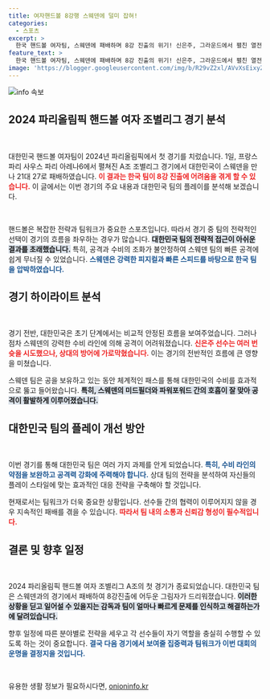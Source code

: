 ```yaml
---
title: 여자핸드볼 8강행 스웨덴에 덜미 잡혀!
categories:
  - 스포츠
excerpt: >
  한국 핸드볼 여자팀, 스웨덴에 패배하며 8강 진출의 위기! 신은주, 그라운드에서 펼친 열전의 결과는? 클릭해 더 자세히 알아보세요!
feature_text: >
  한국 핸드볼 여자팀, 스웨덴에 패배하며 8강 진출의 위기! 신은주, 그라운드에서 펼친 열전의 결과는? 클릭해 더 자세히 알아보세요!
image: 'https://blogger.googleusercontent.com/img/b/R29vZ2xl/AVvXsEixyZcFfHzMRdzZMjFBmAUKJYCLCGyLL1o632UiGVXcaFdKo_bkvkuCioo0uUKlGfBVcT3P84aROyZIXSBEx3Aw5nCQ3pTgDom1WDC4m8eifvWiAmWEEVb4x6G_l8C0QH225ldMjyaFvpxGEBGNO37VmDTDMHGhJPq73UglMfDca1-0aw/s1600/blogspot.png'
---
```


<p><img src="https://blogger.googleusercontent.com/img/b/R29vZ2xl/AVvXsEixyZcFfHzMRdzZMjFBmAUKJYCLCGyLL1o632UiGVXcaFdKo_bkvkuCioo0uUKlGfBVcT3P84aROyZIXSBEx3Aw5nCQ3pTgDom1WDC4m8eifvWiAmWEEVb4x6G_l8C0QH225ldMjyaFvpxGEBGNO37VmDTDMHGhJPq73UglMfDca1-0aw/s1600/blogspot.png" alt="info 속보" /></p>

<h2 data-ke-size="size26">2024 파리올림픽 핸드볼 여자 조별리그 경기 분석</h2>

<p data-ke-size="size16">&nbsp;</p>

<p>대한민국 핸드볼 여자팀이 2024년 파리올림픽에서 첫 경기를 치렀습니다. 1일, 프랑스 파리 사우스 파리 아레나6에서 펼쳐진 A조 조별리그 경기에서 대한민국이 스웨덴을 만나 21대 27로 패배하였습니다. <b><span style="color: #ee2323;">이 결과는 한국 팀이 8강 진출에 어려움을 겪게 할 수 있습니다.</span></b> 이 글에서는 이번 경기의 주요 내용과 대한민국 팀의 플레이를 분석해 보겠습니다. </p>

<p data-ke-size="size16">&nbsp;</p>

<p>핸드볼은 복잡한 전략과 팀워크가 중요한 스포츠입니다. 따라서 경기 중 팀의 전략적인 선택이 경기의 흐름을 좌우하는 경우가 많습니다. <b><span style="background-color: #21538527;">대한민국 팀의 전략적 접근이 아쉬운 결과를 초래했습니다.</span></b> 특히, 공격과 수비의 조화가 불안정하여 스웨덴 팀의 빠른 공격에 쉽게 무너질 수 있었습니다. <b><span style="color: #1a5490;">스웨덴은 강력한 피지컬과 빠른 스피드를 바탕으로 한국 팀을 압박하였습니다.</span></b></p>

<h2 data-ke-size="size26">경기 하이라이트 분석</h2>

<p data-ke-size="size16">&nbsp;</p>

<p>경기 전반, 대한민국은 초기 단계에서는 비교적 안정된 흐름을 보여주었습니다. 그러나 점차 스웨덴의 강력한 수비 라인에 의해 공격이 어려워졌습니다. <b><span style="color: #ee2323;">신은주 선수는 여러 번 슛을 시도했으나, 상대의 방어에 가로막혔습니다.</span></b> 이는 경기의 전반적인 흐름에 큰 영향을 미쳤습니다. </p>

<p>스웨덴 팀은 공을 보유하고 있는 동안 체계적인 패스를 통해 대한민국의 수비를 효과적으로 뚫고 들어왔습니다. <b><span style="background-color: #21538527;">특히, 스웨덴의 미드필더와 파워포워드 간의 호흡이 잘 맞아 공격이 활발하게 이루어졌습니다.</span></b> </p>

<h2 data-ke-size="size26">대한민국 팀의 플레이 개선 방안</h2>

<p data-ke-size="size16">&nbsp;</p>

<p>이번 경기를 통해 대한민국 팀은 여러 가지 과제를 안게 되었습니다. <b><span style="color: #1a5490;">특히, 수비 라인의 약점을 보완하고 공격력 강화에 주력해야 합니다.</span></b> 상대 팀의 전략을 분석하여 자신들의 플레이 스타일에 맞는 효과적인 대응 전략을 구축해야 할 것입니다. </p>

<p>현재로서는 팀워크가 더욱 중요한 상황입니다. 선수들 간의 협력이 이루어지지 않을 경우 지속적인 패배를 겪을 수 있습니다. <b><span style="color: #ee2323;">따라서 팀 내의 소통과 신뢰감 형성이 필수적입니다.</span></b> </p>

<h2 data-ke-size="size26">결론 및 향후 일정</h2>

<p data-ke-size="size16">&nbsp;</p>

<p>2024 파리올림픽 핸드볼 여자 조별리그 A조의 첫 경기가 종료되었습니다. 대한민국 팀은 스웨덴과의 경기에서 패배하여 8강진출에 어두운 그림자가 드리워졌습니다. <b><span style="background-color: #21538527;">이러한 상황을 딛고 일어설 수 있을지는 감독과 팀이 얼마나 빠르게 문제를 인식하고 해결하는가에 달려있습니다.</span></b> </p>

<p>향후 일정에 따른 분야별로 전략을 세우고 각 선수들이 자기 역할을 충실히 수행할 수 있도록 하는 것이 중요합니다. <b><span style="color: #1a5490;">결국 다음 경기에서 보여줄 집중력과 팀워크가 이번 대회의 운명을 결정지을 것입니다.</span></b> </p>

<p data-ke-size="size16">&nbsp;</p>
유용한 생활 정보가 필요하시다면, <a href="https://onioninfo.kr" rel="dofollow">onioninfo.kr</a>


